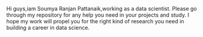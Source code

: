 Hi guys,iam Soumya Ranjan Pattanaik,working as a data scientist. Please go through my repository for any help you need in your projects and study.
I hope my work will propel you for the right kind of research you need in building a career in data science. 
<!---
Soumya-Ranjan-Pattanaik077/Soumya-Ranjan-Pattanaik077 is a ✨ special ✨ repository because its `README.md` (this file) appears on your GitHub profile.
You can click the Preview link to take a look at your changes.
--->

